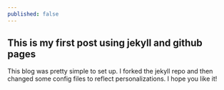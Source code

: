 ```yaml
---
published: false
---
```

## This is my first post using jekyll and github pages
This blog was pretty simple to set up. I forked the jekyll repo and then changed some config files to reflect personalizations. I hope you like it!

